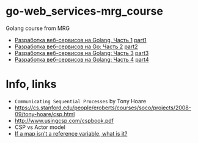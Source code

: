 # go-web_services-mrg_course

Golang course from MRG

- [Разработка веб-сервисов на Golang, Часть 1](https://study.vk.team/learning/play/671)
    [part1](part1.md)
- [Разработка веб-сервисов на Go: Часть 2](https://study.vk.team/learning/course/672)
    [part2](part2.md)
- [Разработка веб-сервисов на Golang: Часть 3](https://study.vk.team/learning/course/673)
    [part3](part3.md)
- [Разработка веб-сервисов на Golang: Часть 4](https://study.vk.team/learning/course/674)
    [part4](part4.md)

# Info, links

- `Communicating Sequential Processes` by Tony Hoare
- https://cs.stanford.edu/people/eroberts/courses/soco/projects/2008-09/tony-hoare/csp.html
- http://www.usingcsp.com/cspbook.pdf
- CSP vs Actor model
- [If a map isn’t a reference variable, what is it?](https://dave.cheney.net/2017/04/30/if-a-map-isnt-a-reference-variable-what-is-it)
